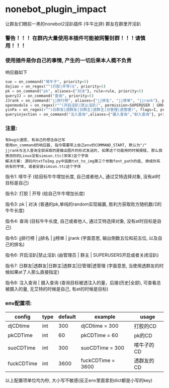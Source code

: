 # nonebot_plugin_impact

让群友们眼前一黑的nonebot2淫趴插件 (牛牛比拼)
群友在群里开淫趴


### 警告！！！  在群内大量使用本插件可能被网警封群！！！请慎用！！！
### 使用插件是你自己的事情, 产生的一切后果本人概不负责




响应器如下

```python
suo = on_command("嗦牛子", priority=5)
dajiao = on_regex("^(打胶|开导)$", priority=5)
pk = on_command("pk", aliases={"对决"}, rule=rule, priority=5)
queryJJ = on_command("查询", priority=5)
JJrank = on_command("jj排行榜", aliases={"jj排名", "jj榜单", "jjrank"}, priority=5)
openmodule = on_regex(r"^(开启淫趴|禁止淫趴)", permission=SUPERUSER | GROUP_ADMIN | GROUP_OWNER, flags=I, priority=20, block=True)
yinPa = on_regex(r"^(日群友|透群友|日群主|透群主|日管理|透管理)", flags=I, priority=20, block=True)
queryinjection = on_command("注入查询",aliases={"摄入查询","射入查询"}, priority=20)
```

### 注意:

    有bug火速提, 有自己的想法自己写
    使用on_command的响应器, 指令需要带上自己env的COMMAND_START, 默认为"/"
    jjrank与注入查询全部采取的是输出图片的形式发送的, 如果这个功能用的时候报错, 那么我猜测你的Linux没有simsun.ttc(宋体)这个字体
    解决方案: 源码内txtToImg.py中函数txt_to_img第三个参数font_path的值, 换成你系统有的字体, 或者安装simsun.ttc这个字体





指令1: 嗦牛子 (给目标牛牛增加长度, 自己或者他人, 通过艾特选择对象, 没有at时目标是自己)

指令2: 打胶 | 开导 (给自己牛牛增加长度)

指令3: pk | 对决 (普通的pk,单纯的random实现输赢, 胜利方获取败方随机数/2的牛牛长度)

指令4: 查询 (目标牛牛长度, 自己或者他人, 通过艾特选择对象, 没有at时目标是自己)

指令5: jj排行榜 | jj排名 | jj榜单 | jjrank (字面意思, 输出倒数五位和前五位, 以及自己的排名)

指令6: 开启淫趴|禁止淫趴 (由管理员 | 群主 | SUPERUSERS开启或者关闭淫趴)

指令7: 日群友|透群友|日群主|透群主|日管理|透管理  (字面意思, 当使用透群友的时候如果at了人那么直接指定)

指令8: 注入查询 | 摄入查询 (查询目标被透注入的量，后接(历史|全部), 可查看总被摄入的量, 无艾特的时候是自己, 有at的时候是目标)

### env配置项:
| config     | type | default | example           | usage      |
| ---------- | ---- | ------- | ----------------- | ---------- |
| djCDtime   | int  | 300     | djCDtime = 300    | 打胶的CD   |
| pkCDTime   | int  | 60      | pkCDTime = 60     | pk的CD     |
| suoCDTime  | int  | 300     | suoCDTime = 300   | 嗦牛子的CD |
| fuckCDTime | int  | 3600    | fuckCDTime = 3600 | 透群友的CD |

以上配置项单位均为秒, 大小写不敏感(反正env里面拿到dict都是小写的key)
